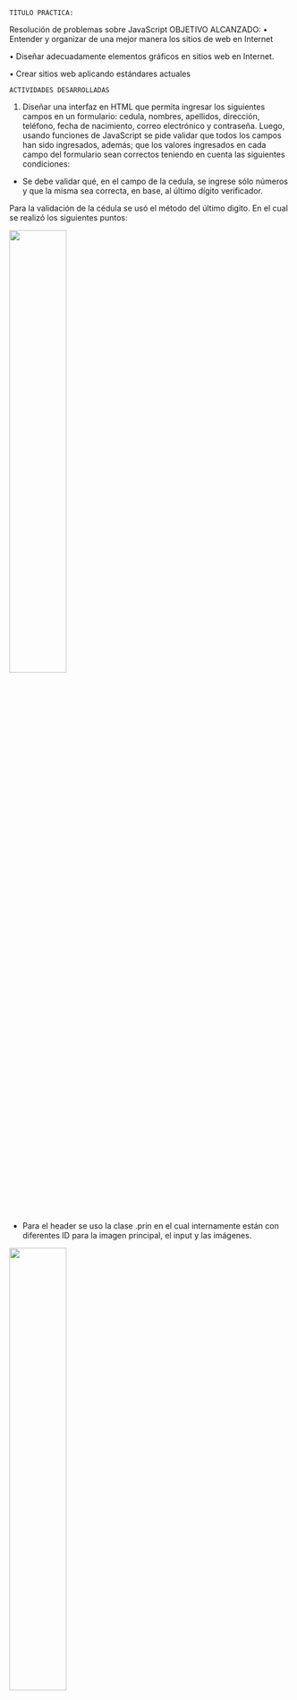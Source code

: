 	TÍTULO PRÁCTICA: 
Resolución de problemas sobre JavaScript
	OBJETIVO ALCANZADO:
•	Entender y organizar de una mejor manera los sitios de web en Internet 

•	Diseñar adecuadamente elementos gráficos en sitios web en Internet. 

•	Crear sitios web aplicando estándares actuales

	ACTIVIDADES DESARROLLADAS
1.	Diseñar una interfaz en HTML que permita ingresar los siguientes campos en un formulario: cedula, nombres, apellidos, dirección, teléfono, fecha de nacimiento, correo electrónico y contraseña. Luego, usando funciones de JavaScript se pide validar que todos los campos han sido ingresados, además; que los valores ingresados en cada campo del formulario sean correctos teniendo en cuenta las siguientes condiciones:

- Se debe validar qué, en el campo de la cedula, se ingrese sólo números y que la misma sea correcta, en base, al último dígito verificador.

Para la validación de la cédula se usó el método del último digito. En el cual se realizó los siguientes puntos:

<img width="45%" src="capturaCSS/1.png"></img>

- Para el header se uso la clase .prin en el cual internamente están con diferentes ID para la imagen principal, el input y las imágenes. 

<img width="45%" src="capturaCSS/2.png"></img>

- Para la navegación entre páginas se uso la clase .menu en el cuál están integradas todas las listas de navegación desordenadas, en el cual se integran las etiquetas a para que navegue entre páginas, además las etiquetas están con un hoover para que tengan diferente color al momento que pasa el puntero sobre la navegación.

- La clase .inf es nos ayuda con la primera división de la sección para de la página Index que es para agregar el contenido en la etiqueta <p> y también para que la imagen se encuentre al lado del texto.

<img width="45%" src="capturaCSS/3.png"></img>

- La clase .servicios nos sirve para colocar linealmente nuestros servicios, conjuntamente con las imágenes y sus etiquetas <a> que nos ayuda a movilizarnos a las páginas que tienen estos servicios.

<img width="45%" src="capturaCSS/4.png"></img>

- La clase .puntuación y .persona nos sirve para diferenciar las divisiones dentro del aside que es acerca de los visitadores en este caso algún comentario con alguna puntuación del visitador.

<img width="45%" src="capturaCSS/5.png"></img>

- El id #nosotros es parte del segundo aside en donde mostrara la página del team que labora en la empresa, en este caso se usó imágenes ficticias, y también para

<img width="45%" src="capturaCSS/6.png"></img>

- Finalmente tenemos al foter que tiene tres divisiones con su id respectivo, que nos ayudar a colocar las tres divisiones del footer uno al lado del otro, con márgenes o información que ayude al visitante a informarse.

<img width="45%" src="capturaCSS/7.png"></img>

•	Desarrollo de las reglas CSS para la páginas ALaboral, ATributaria y Alaboral

El CSS para las tres páginas, son muy similares ya que están diseñadas con dos columnas, así como con el footer y con el header que son iguales.

- En el body tiene dos secciones principales, y dentor que nos ayuda para que la pagina sea de dos columnas.

- La clase .mpagina es primera columna que estará en las páginas html, esta clase contiene una lista de navegación ordena, en el cuál nos ayudara a navegar en la misma página ya sea en alaboral, atributaria o en alaboral.

<img width="45%" src="capturaCSS/8.png"></img>

- La clase .cuerpo es la segunda columna de nuestras páginas, en donde se aplica el css a todas las etiquetas de manera general como es las <h..> o <p>.

<img width="45%" src="capturaCSS/9.png"></img>

- La clase .rgt es la única clase que es diferente en las páginas, esta clase es aplicada a una tabla, puesta en la página acontable.


<img width="45%" src="capturaCSS/10.png"></img>

•	Desarrollo de las reglas CSS para la página Cliente

El CSS para las tres páginas, son muy similares ya que están diseñadas con dos columnas, así como con el footer y con el header que son iguales.

- En el body tiene dos secciones principales, y dentor que nos ayuda para que la pagina sea de dos columnas.

- La clase .mpagina es primera columna que estará en las páginas html, esta clase contiene una lista de navegación ordena, en el cuál nos ayudara a navegar en la misma página ya sea en alaboral, atributaria o en alaboral.


<img width="45%" src="capturaCSS/11.png"></img>

- La clase .cuerpo es la segunda columna de nuestras páginas, en donde se aplica el css a todas las etiquetas de manera general como es las <h..> o <p>.

<img width="45%" src="capturaCSS/12.png"></img>

- La clase .rgt es la única clase que es diferente en las páginas, esta clase es aplicada a una tabla, puesta en la página acontable.

<img width="45%" src="capturaCSS/13.png"></img>

•	Desarrollo de las reglas CSS para la página Cliente

En esta pagina tiene una diferencia particular y es que esta dividida en tres columnas, divididas con secciones juntamente con el CSS usando el float, y el width que nos ayuda a establecer el espacio que ocupara cada columna.

- La primera sección está dividida con la clase .contacto en donde tiene dos divisiones internas que son el login y el usuario, con una aplicación de css similar ya que contiene input, textbox y botones.


<img width="45%" src="capturaCSS/14.png"></img>

- La segunda sección es la clase .información en donde se aplica css a las etiquetas <h..> o <p> ya que contiene solo texto con información, también tiene bordes y el espacio que ocupa la clase dentro de la sección.

<img width="45%" src="capturaCSS/15.png"></img>

- La tercera sección es un aside con el id #videos en el cuál se aplica el css a los iframe y con etiquetas <h..> en donde nos muestrará un conjunto de videos uno debajo de otro con texto en la parte superior.

<img width="45%" src="capturaCSS/16.png"></img>

•	Desarrollo de las reglas CSS para la páginas Empresa e Ubicación

Estas páginas son muy similares ya que están compuestas por dos columas, en donde nos divide la primera columna con los sección y aside, la segunda columna contiene pequeños formularios y al igual que las anteriores páginas con el mismo diseño para el header y el footer.

- La clase .principal en la sección principal de la primera columna en donde se encuentra las divisiones con clases por ejemplo la .emp en la cual se aplica el diseño a las etiquetas <p>, <h..> y <img>.

<img width="45%" src="capturaCSS/17.png"></img>

- La segunda sección de la clase .principal es la sección .myv, en donde se aplica diseño del espacio que ocupara en el documento, dentro de esta seccione se encuentran id y clases para dar diseño al texto e imágenes.

<img width="45%" src="capturaCSS/18.png"></img>

- Finalmente se tiene el aside con la clase .contacto donde contiene pequeños formularios para los clientes.

<img width="45%" src="capturaCSS/19.png"></img>

- La diferencia de la página Ubicación con la Empresa es el diseño de un iframe en css, ya que la segunda página contiene un mapa de ubicación sobre la empresa.

<img width="45%" src="capturaCSS/20.png"></img>

•	Desarrollo de las reglas CSS para la página Contáctenos

Esta página está compuesta por dos columnas, en el cual se hace el diseño de css para un formulario, la primera columna es una sección con el formulario y la segunda es un aside con datos sobre las personas de la empresa.

- La primera columna es una seccion en donde contiene un <h1> y una imagene con diseño como el backgroun, el color del texto, los bordes de la imagen y las posiciones que ocupan.

<img width="45%" src="capturaCSS/21.png"></img>

- La segunda columna es un aside que contiene datos de personas que laboran en la empresa como la imagen  y botones, con diseños de css como el borde de la imagen y botones junto con la posición de las etiquetas. 

<img width="45%" src="capturaCSS/22.png"></img>

2.	La evidencia del correcto diseño de las páginas HTML usando CSS. Para lo cual, se puede generar fotografías instantáneas (pantallazos).

		Página Índex con CSS

- Como se puede observar la pagina Index se encuentra aplicada CSS en sus diferentes etiquetas como es el header, el section, el aside y el footer. Ademas con el uso withd, heigth, border, color o background en imágenes, bototnes o texto.


<img width="45%" src="capturaCSS/23.png"></img>
<img width="45%" src="capturaCSS/24.png"></img>
<img width="45%" src="capturaCSS/25.png"></img>

		Páginas Acontable, Atributaria, ALaboral con CSS

A continuación se muestra las tres páginas aplicadas CSS divididas en dos columnas, aplicadas con el float, para que se posicionen las columnas, también se está aplicando estilos a la navegación que sería la primera columna y la segunda columna se aplica estilos al texto como el tamaño, la posición y el color.

- Página Acontable

<img width="45%" src="capturaCSS/26.png"></img>
<img width="45%" src="capturaCSS/27.png"></img>

- Página Alaboral 

<img width="45%" src="capturaCSS/28.png"></img>
<img width="45%" src="capturaCSS/29.png"></img>

- Página Atributaria 

<img width="45%" src="capturaCSS/30.png"></img>
<img width="45%" src="capturaCSS/31.png"></img>

		Página Clientes con CSS

Esta página está dividida en tres columnas, la primera con pequeños formularios dirigidos a los visitantes con estilo CSS en el texto, la posición de los label, input, textbox y botones, la segunda columna esta con estilos en los textos, y en los bordes de los textos, la tercera columna tiene tiene estilos en videos sobre la posición y el tamaño que tienen.

<img width="45%" src="capturaCSS/31.png"></img>
<img width="45%" src="capturaCSS/32.png"></img>

		Página Empresa con CSS

Esta página está dividida en tres columnas, la primera con pequeños formularios dirigidos a los visitantes con estilo CSS en el texto, la posición de los label, input, textbox

<img width="45%" src="capturaCSS/33.png"></img>
<img width="45%" src="capturaCSS/34.png"></img>

		Página Contáctenos con CSS

Esta pagina contiene dos columnas separadas con un nav, en la primera columna se aplica estilo CSS al formulario, a la imagen y texto. Estilos como el tamaño, el color, y en la segunda columna contiene imágenes y botones cada uno con estilos diferentes.

<img width="45%" src="capturaCSS/35.png"></img>
<img width="45%" src="capturaCSS/36.png"></img>

		Página Ubicación con CSS

Esta página contiene dos columnas separadas en donde se muestra un formulario, y algunas características como la ubicación. También con un iframe de un mapa. Todas estas características tienen estilos en el tamaño, color y la posición dentro de la pagina

<img width="45%" src="capturaCSS/37.png"></img>
<img width="45%" src="capturaCSS/38.png"></img>

3.	Repositorio GitHub

URL: https://github.com/william9969/Practica02-Mi-Sitio-Web-CSS-.git

Usuario: wsinchi9969 

Archivo Readme: Se creo el archivo readme

	CONCLUSIONES:

Realización de una página web con HTML, respetando la estructura y la sintaxis correcta con la que debe ir, además el uso de etiquetas con las que va un texto, una imagen, un título, una navegación, y las divisiones de la página por ejemplo las secciones, el encabezado, y el pie de magina.

Realización del diseño de la página HTML con CSS en el cual se emplea la posición, el tamaño, el color de fondo o el color de texto,  de todas las etiquetas usadas para la página ya se de la sección o del pie de página o del encabezado, usando clases o id.

	RECOMENDACIONES:

Para la realización de hipertexto se recomienda usar VisualStudioCode.
Usar la pagina de W3C validator para revisar que la estructura y la codificación del HTML o CSS sean correctos.

Revisar el contenido impartido en clases.


